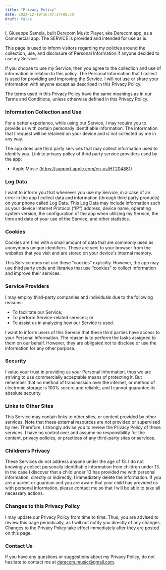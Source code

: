 ```yaml
---
title: "Privacy Policy"
date: 2022-12-19T16:47:17+05:30
draft: false
---
```


I, Giuseppe Samela, built Derecom Music Player, aka Derecom.app, as a Commercial app. The SERVICE is provided and intended for use as is.

This page is used to inform visitors regarding my policies around the collection, use, and disclosure of Personal Information if anyone decided to use my Service.

If you choose to use my Service, then you agree to the collection and use of information in relation to this policy. The Personal Information that I collect is used for providing and improving the Service. I will not use or share your information with anyone except as described in this Privacy Policy.

The terms used in this Privacy Policy have the same meanings as in our Terms and Conditions, unless otherwise defined in this Privacy Policy.

### Information Collection and Use

For a better experience, while using our Service, I may require you to provide us with certain personally identifiable information. The information that I request will be retained on your device and is not collected by me in any way.

The app does use third party services that may collect information used to identify you. Link to privacy policy of third party service providers used by the app:

- Apple Music (https://support.apple.com/en-us/HT204881)

### Log Data

I want to inform you that whenever you use my Service, in a case of an error in the app I collect data and information (through third party products) on your phone called Log Data. This Log Data may include information such as your device Internet Protocol (“IP”) address, device name, operating system version, the configuration of the app when utilizing my Service, the time and date of your use of the Service, and other statistics.

### Cookies

Cookies are files with a small amount of data that are commonly used as anonymous unique identifiers. These are sent to your browser from the websites that you visit and are stored on your device's internal memory.

This Service does not use these “cookies” explicitly. However, the app may use third party code and libraries that use “cookies” to collect information and improve their services.

### Service Providers

I may employ third-party companies and individuals due to the following reasons:

- To facilitate our Service;
- To perform Service-related services; or
- To assist us in analyzing how our Service is used.

I want to inform users of this Service that these third parties have access to your Personal Information. The reason is to perform the tasks assigned to them on our behalf. However, they are obligated not to disclose or use the information for any other purpose.

### Security

I value your trust in providing us your Personal Information, thus we are striving to use commercially acceptable means of protecting it. But remember that no method of transmission over the internet, or method of electronic storage is 100% secure and reliable, and I cannot guarantee its absolute security.

### Links to Other Sites

This Service may contain links to other sites, or content provided by other services. Note that these external resources are not provided or supervised by me. Therefore, I strongly advise you to review the Privacy Policy of these services. I have no control over and assume no responsibility for the content, privacy policies, or practices of any third-party sites or services.

### Children’s Privacy

These Services do not address anyone under the age of 13. I do not knowingly collect personally identifiable information from children under 13. In the case I discover that a child under 13 has provided me with personal information, directly or indirectly, I immediately delete the information. If you are a parent or guardian and you are aware that your child has provided us with personal information, please contact me so that I will be able to take all necessary actions.

### Changes to this Privacy Policy

I may update our Privacy Policy from time to time. Thus, you are advised to review this page periodically, as I will not notify you directly of any changes. Changes to the Privacy Policy take effect immediately after they are posted on this page.

### Contact Us

If you have any questions or suggestions about my Privacy Policy, do not hesitate to contact me at derecom.music@gmail.com.
